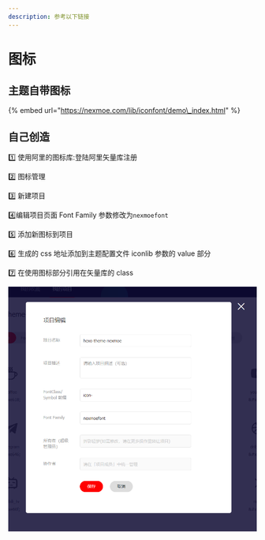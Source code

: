 ```yaml
---
description: 参考以下链接
---
```


# 图标

## 主题自带图标

{% embed url="https://nexmoe.com/lib/iconfont/demo\_index.html" %}

## 自己创造

1️⃣ 使用阿里的图标库:登陆阿里矢量库注册 

2️⃣ 图标管理

3️⃣ 新建项目

4️⃣编辑项目页面 Font Family 参数修改为`nexmoefont`

5️⃣ 添加新图标到项目 

6️⃣ 生成的 css 地址添加到主题配置文件 iconlib 参数的 value 部分

7️⃣ 在使用图标部分引用在矢量库的 class

![](../../.gitbook/assets/2020-04-25_12-19-02.png)



